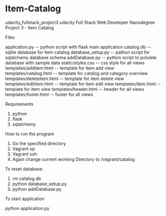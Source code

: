 # Item-Catalog

udacity_fullstack_project3
udacity Full Stack Web Developer Nanodegree Project 3 - Item Catalog

Files

application.py -- python script with flask main application
catalog.db -- sqlite database for item catalog
database_setup.py -- pathon script for sqlalchemy database schema
addDatabase.py -- python script to polulate database with sample data
static/styles.css -- css style for all views
templates/additem.html -- template for item add view
templates/catalog.html -- template for catalog and category overview
templates/deleteitem.html -- template for item delete view
templates/edititem.html -- template for item edit view
templates/item.html -- template for item view
templates/header.html -- header for all views
templates/footer.html -- footer for all views


Requirements

1. python
2. flask
3. sqlalchemy

How to run the program

1. Go the specified directory
2. Vagrant up
3. Vagrant ssh
4. Again change current working Directory to /vagrant/catalog

To reset database:

1. rm catalog.db
2. python database_setup.py
3. python addDatabase.py


To start application

python application.py
